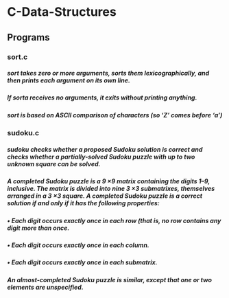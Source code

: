 # C-Data-Structures

## Programs

### sort.c
##### sort takes zero or more arguments, sorts them lexicographically, and then prints each argument on its own line.
##### If sorta receives no arguments, it exits without printing anything.
##### sort is based on ASCII comparison of characters (so ‘Z’ comes before ‘a’)

### sudoku.c
##### sudoku checks whether a proposed Sudoku solution is correct and checks whether a partially-solved Sudoku puzzle with up to two unknown square can be solved.
##### A completed Sudoku puzzle is a 9 ×9 matrix containing the digits 1–9, inclusive. The matrix is divided into nine 3 ×3 submatrixes, themselves arranged in a 3 ×3 square. A completed Sudoku puzzle is a correct solution if and only if it has the following properties:
##### • Each digit occurs exactly once in each row (that is, no row contains any digit more than once.
##### • Each digit occurs exactly once in each column.
##### • Each digit occurs exactly once in each submatrix.
##### An almost-completed Sudoku puzzle is similar, except that one or two elements are unspecified.
